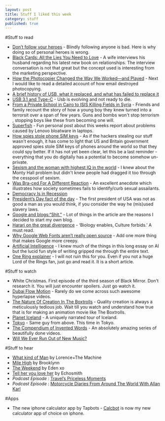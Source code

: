 ```yaml
---
layout: post
title: Stuff I liked this week
category: stuff  
published: true 
---
```


#Stuff to read  
- [Don’t follow your heroes](http://justinjackson.ca/heroes/) - Blindly following anyone is bad. Here is why doing so of personal heroes is wrong.
- [Black Cards: All the Lies You Need to Love](http://www.fsgworkinprogress.com/2015/02/black-cards-all-the-lies-you-need-to-love/) - A wife interviews his husband regarding his latest new book on relationships. The interview conversation is not that great but the concept used is interesting from the marketing perspective.   
- [How the Photocopier Changed the Way We Worked—and Played](http://www.smithsonianmag.com/history/duplication-nation-3D-printing-rise-180954332/?all&no-ist) - Next I would like to read a detailed account of how email destroyed photocopying.
- [A brief history of USB, what it replaced, and what has failed to replace it](http://arstechnica.com/gadgets/2014/08/a-brief-history-of-usb-what-it-replaced-and-what-has-failed-to-replace-it/) 
- [USB 3.1 and Type-C](http://arstechnica.com/gadgets/2015/01/usb-3-1-and-type-c-the-only-stuff-at-ces-that-everyone-is-going-to-use/) - Usb is evolving and not ready to die. 
- [From a Private School in Cairo to ISIS Killing Fields in Syria](http://www.nytimes.com/2015/02/19/world/middleeast/from-a-private-school-in-cairo-to-isis-killing-fields-in-syria-video.html?_r=0) - Friends and family recount the story of how a young boy they knew turned into a terrorsit over a span of few years. Guns and bombs won't stop terrorism , stopping boys like these from becoming one will. 
- [Superfish](http://verynicewebsite.net/2015/02/superfish/) - Fun personal post about this weeks report about problems caused by Lenovo bloatware in laptops.  
- [How spies stole phone SIM keys](https://firstlook.org/theintercept/2015/02/19/great-sim-heist/) - As if the hackers stealing our stuff wasn't enough, it has come to light that US and Britain government approved spies stole SIM keys of phones around the world so that they could spy better. If it has not yet been clear, let this be a last reminder - everything that you do digitally has a potential to become somehow un-private.  
- [Sexism and the woman with highest IQ in the world](http://priceonomics.com/the-time-everyone-corrected-the-worlds-smartest/) - I knew about the Monty Hall problem but didn't knew people had dragged it too through the cesspool of sexism.
- [Was Bra-ced For A Different Reaction](http://notalwayslearning.com/was-bra-ced-for-a-different-reaction/36792) - An excellent anecdote which illustrates how society sometimes fails to identify/curb sexual assailants.          
- [Democracy Is in Recession](http://www.nytimes.com/2015/02/18/opinion/thomas-friedman-democracy-is-in-recession.html)
- [President’s Day fact of the day](http://marginalrevolution.com/marginalrevolution/2015/02/presidents-day-fact-of-the-day.html) -  The first president of USA was not as good a man as you would think, if you consider the way he (mis)used slavery laws.
- [Google and blogs:“Shit.”](http://www.marco.org/2015/02/16/google-and-blogs-shit) - Lot of things in the article are the reasons I decided to start my own blog.
- [Harari on the great divergence](http://lukemuehlhauser.com/harari-on-the-great-divergence/) - ‘Biology enables, Culture forbids.’ A must read.
- [Why Google Web Fonts aren’t really open source](http://typographyforlawyers.com/why-google-web-fonts-arent-really-open-source.html) - Add one more thing that makes Google more creepy.  
- [Artificial Intelligence](http://waitbutwhy.com/2015/01/artificial-intelligence-revolution-1.html) - I knew much of the things in this long essay on AI but the lucid fun style of writing gripped me through the entire text.   
- [One Ring explainer](http://kottke.org/15/02/lotrs-one-ring-explainer) - I will not ruin this for you. Even if you not a huge Lord of the Rings fan, just go and read it. It is a short article.
  
#Stuff to watch    
- White Christmas. First episode of the third season of Black Mirror. Don't research it. You will just encounter spoilers. Just go watch it.
- [Dubai Flow Motion](https://vimeo.com/117770305) - Rarely do we come across such awesome hyperlapse videos.    
- [The Nature Of Creation In The Boxtrolls](https://www.youtube.com/watch?v=gYFNsXlbVto#t=141) - Quality creation is always a meticulously tedious job. Wait till you watch and understand how true that is for making an animation movie like The Boxtrolls.
- [Planet Iceland](https://vimeo.com/114108421) - A uniquely narrated tour of Iceland.  
- [Tokyo](https://vimeo.com/94579777) - Same guy from above. This time in Tokyo.   
- [The Compendium of Invented Words](https://www.youtube.com/playlist?list=PLCXinA-ukN0rxft8oNal97bH3FfRzSZXZ) - An absolutely amazing series of beautifully done videos.     
- [Will We Ever Run Out of New Music?](https://www.youtube.com/watch?v=DAcjV60RnRw)

#Stuff to hear  
- [What kind of Man](https://www.youtube.com/watch?v=XgeKHTcufLY) by Lorence+The Machine
- [Mile High](https://www.youtube.com/watch?v=KR2a3tg6V0g) by Brooklynn    
- [The Weekend](https://www.youtube.com/watch?v=ECFSNeQjRuM) by Eden xo
- [Tell her you love her](https://www.youtube.com/watch?v=q-iPTDYPx2k) by Echosmith    
- _Podcast Episode_ : [Travel’s Priceless Moments](http://thebudgetmindedtraveler.com/story-time-travels-priceless-moments/)   
- _Podcast Episode_ : [Motorcycle Diaries From Around The World With Allan Karl](http://www.extrapackofpeanuts.com/allan-karl/)    
        
#Apps  
- The new iphone calculator app by Tapbots - [Calcbot](https://itunes.apple.com/in/app/calcbot-intelligent-calculator/id376694347?mt=8) is now my new calculator app of choice on iphone.   